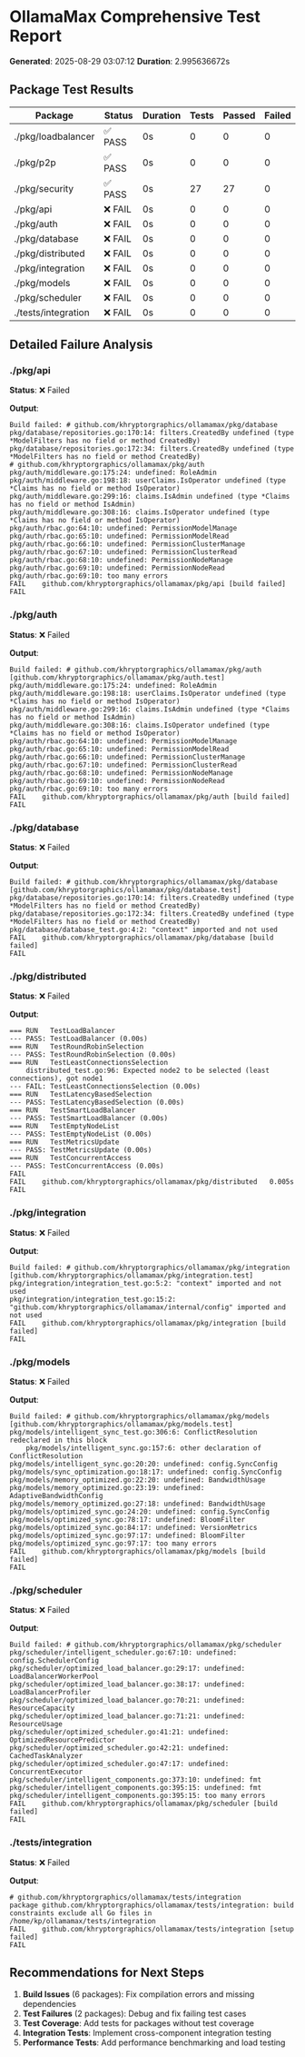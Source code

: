 # OllamaMax Comprehensive Test Report

**Generated**: 2025-08-29 03:07:12
**Duration**: 2.995636672s

## Package Test Results

| Package | Status | Duration | Tests | Passed | Failed |
|---------|---------|----------|-------|--------|--------|
| ./pkg/loadbalancer | ✅ PASS | 0s | 0 | 0 | 0 |
| ./pkg/p2p | ✅ PASS | 0s | 0 | 0 | 0 |
| ./pkg/security | ✅ PASS | 0s | 27 | 27 | 0 |
| ./pkg/api | ❌ FAIL | 0s | 0 | 0 | 0 |
| ./pkg/auth | ❌ FAIL | 0s | 0 | 0 | 0 |
| ./pkg/database | ❌ FAIL | 0s | 0 | 0 | 0 |
| ./pkg/distributed | ❌ FAIL | 0s | 0 | 0 | 0 |
| ./pkg/integration | ❌ FAIL | 0s | 0 | 0 | 0 |
| ./pkg/models | ❌ FAIL | 0s | 0 | 0 | 0 |
| ./pkg/scheduler | ❌ FAIL | 0s | 0 | 0 | 0 |
| ./tests/integration | ❌ FAIL | 0s | 0 | 0 | 0 |

## Detailed Failure Analysis

### ./pkg/api

**Status**: ❌ Failed

**Output**:
```
Build failed: # github.com/khryptorgraphics/ollamamax/pkg/database
pkg/database/repositories.go:170:14: filters.CreatedBy undefined (type *ModelFilters has no field or method CreatedBy)
pkg/database/repositories.go:172:34: filters.CreatedBy undefined (type *ModelFilters has no field or method CreatedBy)
# github.com/khryptorgraphics/ollamamax/pkg/auth
pkg/auth/middleware.go:175:24: undefined: RoleAdmin
pkg/auth/middleware.go:198:18: userClaims.IsOperator undefined (type *Claims has no field or method IsOperator)
pkg/auth/middleware.go:299:16: claims.IsAdmin undefined (type *Claims has no field or method IsAdmin)
pkg/auth/middleware.go:308:16: claims.IsOperator undefined (type *Claims has no field or method IsOperator)
pkg/auth/rbac.go:64:10: undefined: PermissionModelManage
pkg/auth/rbac.go:65:10: undefined: PermissionModelRead
pkg/auth/rbac.go:66:10: undefined: PermissionClusterManage
pkg/auth/rbac.go:67:10: undefined: PermissionClusterRead
pkg/auth/rbac.go:68:10: undefined: PermissionNodeManage
pkg/auth/rbac.go:69:10: undefined: PermissionNodeRead
pkg/auth/rbac.go:69:10: too many errors
FAIL	github.com/khryptorgraphics/ollamamax/pkg/api [build failed]
FAIL

```

### ./pkg/auth

**Status**: ❌ Failed

**Output**:
```
Build failed: # github.com/khryptorgraphics/ollamamax/pkg/auth [github.com/khryptorgraphics/ollamamax/pkg/auth.test]
pkg/auth/middleware.go:175:24: undefined: RoleAdmin
pkg/auth/middleware.go:198:18: userClaims.IsOperator undefined (type *Claims has no field or method IsOperator)
pkg/auth/middleware.go:299:16: claims.IsAdmin undefined (type *Claims has no field or method IsAdmin)
pkg/auth/middleware.go:308:16: claims.IsOperator undefined (type *Claims has no field or method IsOperator)
pkg/auth/rbac.go:64:10: undefined: PermissionModelManage
pkg/auth/rbac.go:65:10: undefined: PermissionModelRead
pkg/auth/rbac.go:66:10: undefined: PermissionClusterManage
pkg/auth/rbac.go:67:10: undefined: PermissionClusterRead
pkg/auth/rbac.go:68:10: undefined: PermissionNodeManage
pkg/auth/rbac.go:69:10: undefined: PermissionNodeRead
pkg/auth/rbac.go:69:10: too many errors
FAIL	github.com/khryptorgraphics/ollamamax/pkg/auth [build failed]
FAIL

```

### ./pkg/database

**Status**: ❌ Failed

**Output**:
```
Build failed: # github.com/khryptorgraphics/ollamamax/pkg/database [github.com/khryptorgraphics/ollamamax/pkg/database.test]
pkg/database/repositories.go:170:14: filters.CreatedBy undefined (type *ModelFilters has no field or method CreatedBy)
pkg/database/repositories.go:172:34: filters.CreatedBy undefined (type *ModelFilters has no field or method CreatedBy)
pkg/database/database_test.go:4:2: "context" imported and not used
FAIL	github.com/khryptorgraphics/ollamamax/pkg/database [build failed]
FAIL

```

### ./pkg/distributed

**Status**: ❌ Failed

**Output**:
```
=== RUN   TestLoadBalancer
--- PASS: TestLoadBalancer (0.00s)
=== RUN   TestRoundRobinSelection
--- PASS: TestRoundRobinSelection (0.00s)
=== RUN   TestLeastConnectionsSelection
    distributed_test.go:96: Expected node2 to be selected (least connections), got node1
--- FAIL: TestLeastConnectionsSelection (0.00s)
=== RUN   TestLatencyBasedSelection
--- PASS: TestLatencyBasedSelection (0.00s)
=== RUN   TestSmartLoadBalancer
--- PASS: TestSmartLoadBalancer (0.00s)
=== RUN   TestEmptyNodeList
--- PASS: TestEmptyNodeList (0.00s)
=== RUN   TestMetricsUpdate
--- PASS: TestMetricsUpdate (0.00s)
=== RUN   TestConcurrentAccess
--- PASS: TestConcurrentAccess (0.00s)
FAIL
FAIL	github.com/khryptorgraphics/ollamamax/pkg/distributed	0.005s
FAIL

```

### ./pkg/integration

**Status**: ❌ Failed

**Output**:
```
Build failed: # github.com/khryptorgraphics/ollamamax/pkg/integration [github.com/khryptorgraphics/ollamamax/pkg/integration.test]
pkg/integration/integration_test.go:5:2: "context" imported and not used
pkg/integration/integration_test.go:15:2: "github.com/khryptorgraphics/ollamamax/internal/config" imported and not used
FAIL	github.com/khryptorgraphics/ollamamax/pkg/integration [build failed]
FAIL

```

### ./pkg/models

**Status**: ❌ Failed

**Output**:
```
Build failed: # github.com/khryptorgraphics/ollamamax/pkg/models [github.com/khryptorgraphics/ollamamax/pkg/models.test]
pkg/models/intelligent_sync_test.go:306:6: ConflictResolution redeclared in this block
	pkg/models/intelligent_sync.go:157:6: other declaration of ConflictResolution
pkg/models/intelligent_sync.go:20:20: undefined: config.SyncConfig
pkg/models/sync_optimization.go:18:17: undefined: config.SyncConfig
pkg/models/memory_optimized.go:22:20: undefined: BandwidthUsage
pkg/models/memory_optimized.go:23:19: undefined: AdaptiveBandwidthConfig
pkg/models/memory_optimized.go:27:18: undefined: BandwidthUsage
pkg/models/optimized_sync.go:24:20: undefined: config.SyncConfig
pkg/models/optimized_sync.go:78:17: undefined: BloomFilter
pkg/models/optimized_sync.go:84:17: undefined: VersionMetrics
pkg/models/optimized_sync.go:97:17: undefined: BloomFilter
pkg/models/optimized_sync.go:97:17: too many errors
FAIL	github.com/khryptorgraphics/ollamamax/pkg/models [build failed]
FAIL

```

### ./pkg/scheduler

**Status**: ❌ Failed

**Output**:
```
Build failed: # github.com/khryptorgraphics/ollamamax/pkg/scheduler
pkg/scheduler/intelligent_scheduler.go:67:10: undefined: config.SchedulerConfig
pkg/scheduler/optimized_load_balancer.go:29:17: undefined: LoadBalancerWorkerPool
pkg/scheduler/optimized_load_balancer.go:38:17: undefined: LoadBalancerProfiler
pkg/scheduler/optimized_load_balancer.go:70:21: undefined: ResourceCapacity
pkg/scheduler/optimized_load_balancer.go:71:21: undefined: ResourceUsage
pkg/scheduler/optimized_scheduler.go:41:21: undefined: OptimizedResourcePredictor
pkg/scheduler/optimized_scheduler.go:42:21: undefined: CachedTaskAnalyzer
pkg/scheduler/optimized_scheduler.go:47:17: undefined: ConcurrentExecutor
pkg/scheduler/intelligent_components.go:373:10: undefined: fmt
pkg/scheduler/intelligent_components.go:395:15: undefined: fmt
pkg/scheduler/intelligent_components.go:395:15: too many errors
FAIL	github.com/khryptorgraphics/ollamamax/pkg/scheduler [build failed]
FAIL

```

### ./tests/integration

**Status**: ❌ Failed

**Output**:
```
# github.com/khryptorgraphics/ollamamax/tests/integration
package github.com/khryptorgraphics/ollamamax/tests/integration: build constraints exclude all Go files in /home/kp/ollamamax/tests/integration
FAIL	github.com/khryptorgraphics/ollamamax/tests/integration [setup failed]
FAIL

```

## Recommendations for Next Steps

1. **Build Issues** (6 packages): Fix compilation errors and missing dependencies
2. **Test Failures** (2 packages): Debug and fix failing test cases
3. **Test Coverage**: Add tests for packages without test coverage
4. **Integration Tests**: Implement cross-component integration testing
5. **Performance Tests**: Add performance benchmarking and load testing

